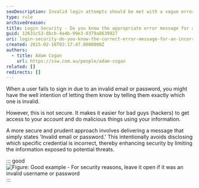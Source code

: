 ```yaml
---
seoDescription: Invalid login attempts should be met with a vague error message to prevent hackers from exploiting incorrect credentials.
type: rule
archivedreason:
title: Login Security - Do you know the appropriate error message for an invalid username or password entry?
guid: 12631c53-8bcb-4a4b-99e3-0379a8639927
uri: login-security-do-you-know-the-correct-error-message-for-an-incorrect-user-name-or-password
created: 2015-02-16T03:17:47.0000000Z
authors:
  - title: Adam Cogan
    url: https://ssw.com.au/people/adam-cogan
related: []
redirects: []
---
```


When a user fails to sign in due to an invalid email or password, you might have the well intention of letting them know by telling them exactly which one is invalid.

However, this is not secure. It makes it easier for bad guys (hackers) to get access to your account and do malicious things using your information.

A more secure and prudent approach involves delivering a message that simply states 'Invalid email or password.' This intentionally avoids disclosing which specific credential is incorrect, thereby enhancing security by limiting the information exposed to potential threats.

<!--endintro-->

::: good  
![Figure: Good example - For security reasons, leave it open if it was an invalid username or password](/GoodLoginError.png)
:::
